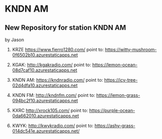 # KNDN AM

## New Repository for station KNDN AM

by Jason

1. KRZE https://www.fierro1280.com/
point to: https://witty-mushroom-0f6502b10.azurestaticapps.net

2. KGAK: http://kgakradio.com/ 
point to: https://lemon-ocean-08d7caf10.azurestaticapps.net

3. KNDN AM: https://kndnradio.com/
point to: https://icy-tree-02d4dfa10.azurestaticapps.net

4. KNDN FM: http://kndnfm.com/
point to: https://lemon-grass-094bc2f10.azurestaticapps.net

5. KXRC http://xrock105.com/
point to: https://purple-ocean-0da662010.azurestaticapps.net

6. KWYK: http://kwykradio.com/
point to: https://ashy-grass-014dc541e.azurestaticapps.net/





